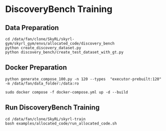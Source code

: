 # DiscoveryBench Training

## Data Preparation

```
cd /data/fan/clone/SkyRL/skyrl-gym/skyrl_gym/envs/allocated_code/discovery_bench
python create_discovery_dataset.py
python discovery_bench/create_test_dataset_with_gt.py
```

## Docker Preparation

```
python generate_compose_100.py -n 120 --types  "executor-prebuilt:120"  -m /data/fan/data_folder:/data:ro

sudo docker compose -f docker-compose.yml up -d --build
```

## Run DiscoveryBench Training
```
cd /data/fan/clone/SkyRL/skyrl-train
bash examples/allocated_code/run_allocated_code.sh
```